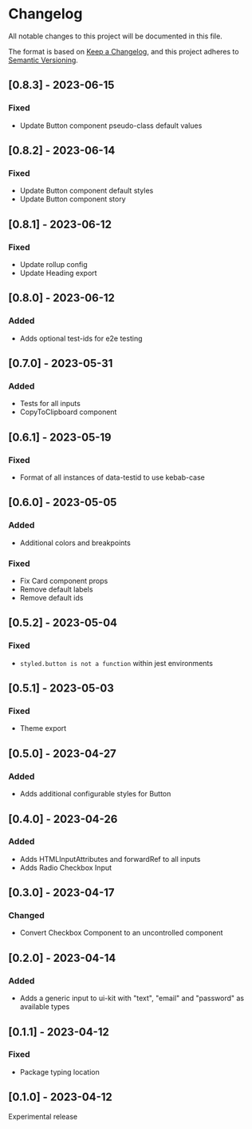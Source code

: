 # Changelog

All notable changes to this project will be documented in this file.

The format is based on [Keep a Changelog](https://keepachangelog.com/en/1.0.0/),
and this project adheres to [Semantic Versioning](https://semver.org/spec/v2.0.0.html).

## [0.8.3] - 2023-06-15

### Fixed

- Update Button component pseudo-class default values

## [0.8.2] - 2023-06-14

### Fixed

- Update Button component default styles
- Update Button component story

## [0.8.1] - 2023-06-12

### Fixed

- Update rollup config
- Update Heading export

## [0.8.0] - 2023-06-12

### Added

- Adds optional test-ids for e2e testing

## [0.7.0] - 2023-05-31

### Added

- Tests for all inputs
- CopyToClipboard component

## [0.6.1] - 2023-05-19

### Fixed

- Format of all instances of data-testid to use kebab-case

## [0.6.0] - 2023-05-05

### Added

- Additional colors and breakpoints

### Fixed

- Fix Card component props
- Remove default labels
- Remove default ids

## [0.5.2] - 2023-05-04

### Fixed

- `styled.button is not a function` within jest environments

## [0.5.1] - 2023-05-03

### Fixed

- Theme export

## [0.5.0] - 2023-04-27

### Added

- Adds additional configurable styles for Button

## [0.4.0] - 2023-04-26

### Added

- Adds HTMLInputAttributes and forwardRef to all inputs
- Adds Radio Checkbox Input

## [0.3.0] - 2023-04-17

### Changed

- Convert Checkbox Component to an uncontrolled component

## [0.2.0] - 2023-04-14

### Added

- Adds a generic input to ui-kit with "text", "email" and "password" as available types

## [0.1.1] - 2023-04-12

### Fixed

- Package typing location

## [0.1.0] - 2023-04-12

Experimental release
